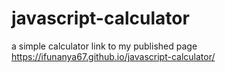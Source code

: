 # javascript-calculator
a simple calculator
link to my published page
https://ifunanya67.github.io/javascript-calculator/
